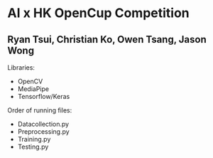 # AI x HK OpenCup Competition
## Ryan Tsui, Christian Ko, Owen Tsang, Jason Wong

Libraries:
- OpenCV
- MediaPipe
- Tensorflow/Keras

Order of running files:
- Datacollection.py
- Preprocessing.py
- Training.py
- Testing.py
